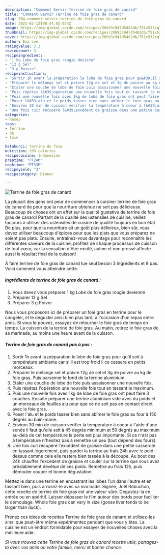 ```yaml
---
description: "Comment Servir Terrine de foie gras de canard"
title: "Comment Servir Terrine de foie gras de canard"
slug: 954-comment-servir-terrine-de-foie-gras-de-canard
date: 2021-02-12T00:44:03.034Z
image: https://img-global.cpcdn.com/recipes/20b93c947d5482db/751x532cq70/terrine-de-foie-gras-de-canard-photo-principale-de-la-recette.jpg
thumbnail: https://img-global.cpcdn.com/recipes/20b93c947d5482db/751x532cq70/terrine-de-foie-gras-de-canard-photo-principale-de-la-recette.jpg
cover: https://img-global.cpcdn.com/recipes/20b93c947d5482db/751x532cq70/terrine-de-foie-gras-de-canard-photo-principale-de-la-recette.jpg
author: Eva Lee
ratingvalue: 3.3
reviewcount: 3
recipeingredient:
- "1 kg Lobe de foie gras rougie devienn"
- "12 g Sel"
- "3 g Poivre"
recipeinstructions:
- "Sortir 1h avant la préparation le lobe de foie gras pour qu&#39;il soit à température ambiante car si il est trop froid il ce cassera en petits morceaux."
- "Préparer le mélange sel et poivre 12g de sel et 3g de poivre au kg de foie gras. Puis parsemer le fond de la terrine aluminium."
- "Étaler une couche de lobe de foie puis assaisonner une nouvelle fois."
- "Puis répétez l&#39;opération une nouvelle fois tout en tassant le maximum."
- "Puis une nouvelle fois avec 1kg de lobe de foie gras ont peut faire 3 couches. Ensuite préparer une terrine aluminium vide avec du poids et un morceaux de feuilles alu pour que ce ne soit pas en contact direct avec le foie gras."
- "Poser l&#39;alu et le poids tasser bien sans abîmer le foie gras au four à 150 degrés au bain-marie."
- "Environ 30 min de cuisson vérifier la température à coeur à l&#39;aide d&#39;une sonde il faut qu&#39;elle soit à 45 degrés minimum et 50 degrés au maximum au-delà de cet température la perte est plus importante. Si ce n&#39;est pas à température n&#39;hésitez pas à remettre un peu (tout dépend des fours)."
- "Une fois cuit récupéré l&#39;excédent de graisse dans une petite casserole en tassant légèrement, puis garder la terrine au frais 24h avec le poid dessus comme cela elle restera bien tassée à la découpe. Au bout des 24h chauffer l&#39;excédent de graisse et couler sur la terrine que vous avez préalablement dévêtue de ses poids. Remettre au frais 12h, puis démouler couper et bonne dégustation."
categories:
- Resep
tags:
- terrine
- de
- foie

katakunci: terrine de foie 
nutrition: 200 calories
recipecuisine: Indonesian
preptime: "PT24M"
cooktime: "PT33M"
recipeyield: "3"
recipecategory: Dinner

---
```



![Terrine de foie gras de canard](https://img-global.cpcdn.com/recipes/20b93c947d5482db/751x532cq70/terrine-de-foie-gras-de-canard-photo-principale-de-la-recette.jpg)

La plupart des gens ont peur de commencer à cuisiner terrine de foie gras de canard de peur que la nourriture obtenue ne soit pas délicieuse. Beaucoup de choses ont un effet sur la qualité gustative de terrine de foie gras de canard! Partant de la qualité des ustensiles de cuisine, veillez toujours à utiliser des ustensiles de cuisine de qualité toujours en bon état. De plus, pour que la nourriture ait un goût plus délicieux, bien sûr, vous devez utiliser beaucoup d'épices pour que les plats que vous préparez ne soient pas plats. Ensuite, entraînez-vous davantage pour reconnaître les différentes saveurs de la cuisine, profitez de chaque processus de cuisson de tout cœur, car la sensation d'être excité, calme et non pressé affecte aussi le résultat final de la cuisson!

<!--inarticleads1-->

À faire terrine de foie gras de canard tue seul besion 3 Ingrédients et 8 pas. Voici comment vous atteindre cette.

##### Ingrédients de terrine de foie gras de canard :

1. Vous devez vous préparer 1 kg Lobe de foie gras rougie devienné
1. Préparer 12 g Sel
1. Préparer 3 g Poivre


Nous vous proposons ici de préparer un foie gras en terrine pour le congeler, et le déguster ainsi bien plus tard, à l&#39;occasion d&#39;un repas entre amis. Si vous le pouvez, essayez de retourner le foie gras de temps en temps. La cuisson de la terrine de foie gras. Au matin, retirez le foie gras de sa marinade, au moins une heure avant de la cuisson. 

<!--inarticleads2-->

##### Terrine de foie gras de canard pas à pas :

1. Sortir 1h avant la préparation le lobe de foie gras pour qu&#39;il soit à température ambiante car si il est trop froid il ce cassera en petits morceaux.
1. Préparer le mélange sel et poivre 12g de sel et 3g de poivre au kg de foie gras. Puis parsemer le fond de la terrine aluminium.
1. Étaler une couche de lobe de foie puis assaisonner une nouvelle fois.
1. Puis répétez l&#39;opération une nouvelle fois tout en tassant le maximum.
1. Puis une nouvelle fois avec 1kg de lobe de foie gras ont peut faire 3 couches. Ensuite préparer une terrine aluminium vide avec du poids et un morceaux de feuilles alu pour que ce ne soit pas en contact direct avec le foie gras.
1. Poser l&#39;alu et le poids tasser bien sans abîmer le foie gras au four à 150 degrés au bain-marie.
1. Environ 30 min de cuisson vérifier la température à coeur à l&#39;aide d&#39;une sonde il faut qu&#39;elle soit à 45 degrés minimum et 50 degrés au maximum au-delà de cet température la perte est plus importante. Si ce n&#39;est pas à température n&#39;hésitez pas à remettre un peu (tout dépend des fours).
1. Une fois cuit récupéré l&#39;excédent de graisse dans une petite casserole en tassant légèrement, puis garder la terrine au frais 24h avec le poid dessus comme cela elle restera bien tassée à la découpe. Au bout des 24h chauffer l&#39;excédent de graisse et couler sur la terrine que vous avez préalablement dévêtue de ses poids. Remettre au frais 12h, puis démouler couper et bonne dégustation.


Mettez le dans une terrine en encastrant les lobes l&#39;un dans l&#39;autre et en tassant bien, puis arrosez-le avec sa marinade. Signée, Joël Robuchon, cette recette de terrine de foie gras est une valeur sûre. Dégustez-la en entrée ou en apéritif. Laisser dépasser le film autour des bords pour faciliter le démoulage. Whole foie gras can vary in size (goose liver tends to be larger than duck). 

<!--inarticleads1-->

<p>
Prenez ces idées de recettes Terrine de foie gras de canard et utilisez-les ainsi que peut-être même expérimentez pendant que vous y êtes. La cuisine est un endroit formidable pour essayer de nouvelles choses avec la meilleure aide.
</p>

<p>
<i>Si vous trouvez cette Terrine de foie gras de canard recette utile, partagez-la avec vos amis ou votre famille, merci et bonne chance.</i>
</p>
